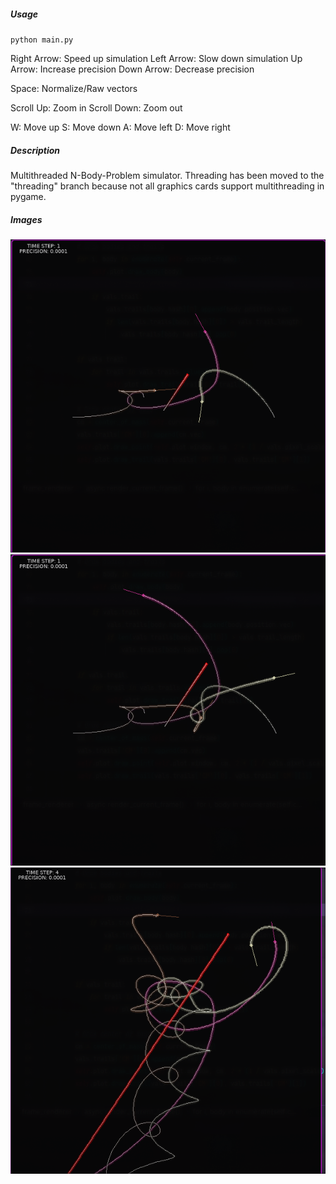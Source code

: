 ##### Usage
`python main.py`

Right Arrow: Speed up simulation
Left Arrow: Slow down simulation
Up Arrow: Increase precision
Down Arrow: Decrease precision

Space: Normalize/Raw vectors

Scroll Up: Zoom in
Scroll Down: Zoom out

W: Move up
S: Move down
A: Move left
D: Move right

##### Description
Multithreaded N-Body-Problem simulator. Threading has been moved to the "threading" branch because not all graphics cards support multithreading in pygame.

##### Images
![](https://github.com/sidharthmrao/NBodySimulation/blob/master/Screenshots/2023-11-04-194315_hyprshot.png)
![](https://github.com/sidharthmrao/NBodySimulation/blob/master/Screenshots/2023-11-04-194323_hyprshot.png)
![](https://github.com/sidharthmrao/NBodySimulation/blob/master/Screenshots/2023-11-04-194356_hyprshot.png)
